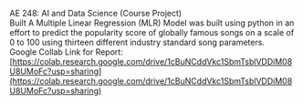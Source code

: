 AE 248: AI and Data Science (Course Project)
<br/>
Built A Multiple Linear Regression (MLR) Model was built using python in an effort to predict the popularity
score of globally famous songs on a scale of 0 to 100 using thirteen different industry standard song parameters.
<br/>
Google Collab Link for Report: [https://colab.research.google.com/drive/1cBuNCddVkc1SbmTsblVDDiM08U8UMoFc?usp=sharing](https://colab.research.google.com/drive/1cBuNCddVkc1SbmTsblVDDiM08U8UMoFc?usp=sharing)
